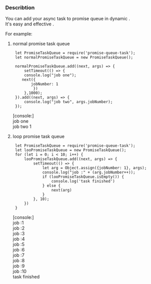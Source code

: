 ### Describtion
You can add your async task to promise queue in dynamic .  
It's easy and effective .

For example:  
1. normal promise task queue
	
		let PromiseTaskQueue = require('promise-queue-task');
		let normalPromiseTaskQueue = new PromiseTaskQueue();
	
		normalPromiseTaskQueue.add((next, args) => {
	    	setTimeout(() => {
	        console.log("job one");
	       next({
	           jobNumber: 1
	        	})
	    	},1000);
		}).add((next, args) => {
	    	console.log("job two", args.jobNumber);
		}); 
			


	[console:]  
	job one  
	job two 1  

	
	
2. loop promise task queue

		let PromiseTaskQueue = require('promise-queue-task');
		let looPromiseTaskQueue = new PromiseTaskQueue();
		for (let i = 0; i < 10; i++) {
    		looPromiseTaskQueue.add((next, args) => {
        		setTimeout(() => {
            		let arg = Object.assign({jobNumber: 1}, args);
            		console.log("job :" + (arg.jobNumber++));
            		if (looPromiseTaskQueue.isEmpty()) {
                		console.log('task finished')
            		} else {
                		next(arg)
            		}
        		}, 10);
    		})
		}

	[console:]  
	job :1  
	job :2  
	job :3  
	job :4  
	job :5  
	job :6  
	job :7  
	job :8  
	job :9  
	job :10  
	task finished





